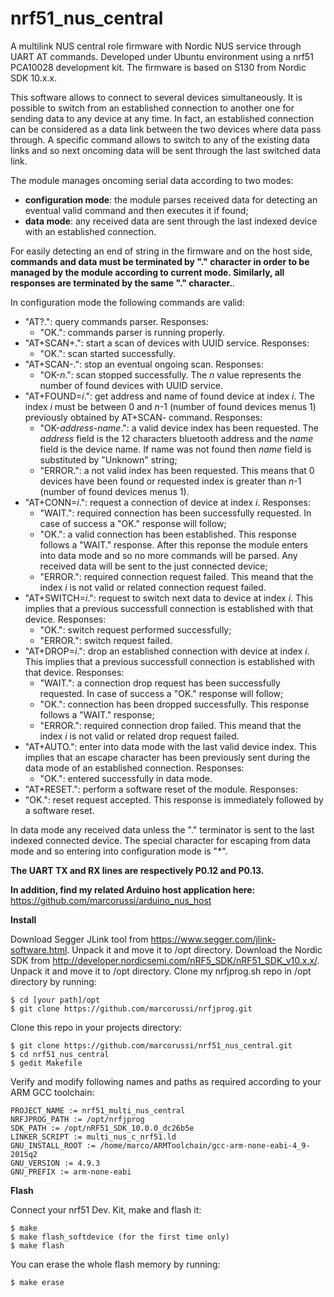 # nrf51_nus_central
A multilink NUS central role firmware with Nordic NUS service through UART AT commands. Developed under Ubuntu environment using a nrf51 PCA10028 development kit. The firmware is based on S130 from Nordic SDK 10.x.x.

This software allows to connect to several devices simultaneously. It is possible to switch from an established connection to another one for sending data to any device at any time. In fact, an established connection can be considered as a data link between the two devices where data pass through. A specific command allows to switch to any of the existing data links and so next oncoming data will be sent through the last switched data link.

The module manages oncoming serial data according to two modes:
- **configuration mode**: the module parses received data for detecting an eventual valid command and then executes it if found;
- **data mode**: any received data are sent through the last indexed device with an established connection.

For easily detecting an end of string in the firmware and on the host side, **commands and data must be terminated by "." character in order to be managed by the module according to current mode. Similarly, all responses are terminated by the same "." character.**.

In configuration mode the following commands are valid:
- "AT?.": query commands parser. Responses:
  - "OK.": commands parser is running properly.
- "AT+SCAN+.": start a scan of devices with UUID service. Responses:
  - "OK.": scan started successfully.
- "AT+SCAN-.": stop an eventual ongoing scan. Responses:
  - "OK-*n*.": scan stopped successfully. The *n* value represents the number of found devices with UUID service.
- "AT+FOUND=*i*.": get address and name of found device at index *i*. The index *i* must be between 0 and *n*-1 (number of found devices menus 1) previously obtained by AT+SCAN- command. Responses:
  - "OK-*address*-*name*.": a valid device index has been requested. The *address* field is the 12 characters bluetooth address and the *name* field is the device name. If name was not found then *name* field is substituted by "Unknown" string;
  - "ERROR.": a not valid index has been requested. This means that 0 devices have been found or requested index is greater than *n*-1 (number of found devices menus 1).
- "AT+CONN=*i*.": request a connection of device at index *i*. Responses:
  - "WAIT.": required connection has been successfully requested. In case of success a "OK." response will follow;
  - "OK.": a valid connection has been established. This response follows a "WAIT." response. After this reponse the module enters into data mode and so no more commands will be parsed. Any received data will be sent to the just connected device;
  - "ERROR.": required connection request failed. This meand that the index *i* is not valid or related connection request failed.
- "AT+SWITCH=*i*.": request to switch next data to device at index *i*. This implies that a previous successfull connection is established with that device. Responses:
  - "OK.": switch request performed successfully;
  - "ERROR.": switch request failed.
- "AT+DROP=*i*.": drop an established connection with device at index *i*. This implies that a previous successfull connection is established with that device. Responses:
  - "WAIT.": a connection drop request has been successfully requested. In case of success a "OK." response will follow;
  - "OK.": connection has been dropped successfully. This response follows a "WAIT." response;
  - "ERROR.": required connection drop failed. This meand that the index *i* is not valid or related drop request failed.
- "AT+AUTO.": enter into data mode with the last valid device index. This implies that an escape character has been previously sent during the data mode of an established connection. Responses:
  - "OK.": entered successfully in data mode.
- "AT+RESET.": perform a software reset of the module. Responses:
- "OK.": reset request accepted. This response is immediately followed by a software reset.

In data mode any received data unless the "." terminator is sent to the last indexed connected device. The special character for escaping from data mode and so entering into configuration mode is "*".

**The UART TX and RX lines are respectively P0.12 and P0.13.**

**In addition, find my related Arduino host application here:** https://github.com/marcorussi/arduino_nus_host



**Install**

Download Segger JLink tool from https://www.segger.com/jlink-software.html. Unpack it and move it to /opt directory.
Download the Nordic SDK from http://developer.nordicsemi.com/nRF5_SDK/nRF51_SDK_v10.x.x/. Unpack it and move it to /opt directory.
Clone my nrfjprog.sh repo in /opt directory by running:

    $ cd [your path]/opt
    $ git clone https://github.com/marcorussi/nrfjprog.git

Clone this repo in your projects directory:

    $ git clone https://github.com/marcorussi/nrf51_nus_central.git
    $ cd nrf51_nus_central
    $ gedit Makefile

Verify and modify following names and paths as required according to your ARM GCC toolchain:

```
PROJECT_NAME := nrf51_multi_nus_central
NRFJPROG_PATH := /opt/nrfjprog
SDK_PATH := /opt/nRF51_SDK_10.0.0_dc26b5e
LINKER_SCRIPT := multi_nus_c_nrf51.ld
GNU_INSTALL_ROOT := /home/marco/ARMToolchain/gcc-arm-none-eabi-4_9-2015q2
GNU_VERSION := 4.9.3
GNU_PREFIX := arm-none-eabi
```



**Flash**

Connect your nrf51 Dev. Kit, make and flash it:
 
    $ make
    $ make flash_softdevice (for the first time only)
    $ make flash

You can erase the whole flash memory by running:

    $ make erase



